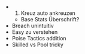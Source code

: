 - 1. Kreuz auto ankreuzen
	- Base Stats Überschrift?
- Breach unintuitiv
- Easy zu verstehen
- Poise Tactics addition
- Skilled vs Pool tricky